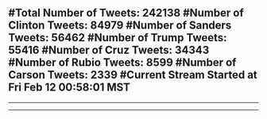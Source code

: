 #Total Number of Tweets: 242138 
#Number of Clinton Tweets: 84979
#Number of Sanders Tweets: 56462
#Number of Trump Tweets: 55416
#Number of Cruz Tweets: 34343
#Number of Rubio Tweets: 8599
#Number of Carson Tweets: 2339
#Current Stream Started at Fri Feb 12 00:58:01 MST
---
---
---
